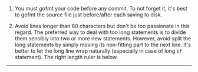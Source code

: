 1. You must gofmt your code before any commit. To not forget it, it's best to gofmt the source file just before/after each saving to disk.

2. Avoid lines longer than 80 characters but don't be too passionate in this regard. The preferred way to deal with too long statements is to divide them sensibly into two or more new statements. However, avoid split the long statements by simply moving its non-fitting part to the next line. It's better to let the long line wrap naturally (especially in case of long `if` statement). The right length ruler is below.

--------------------------------------------------------------------------------